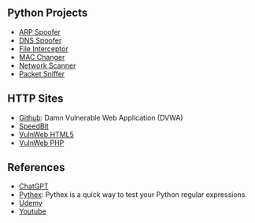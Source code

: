 ## Python Projects

* [ARP Spoofer](https://github.com/danericp/python-projects/tree/main/arp-spoofer)
* [DNS Spoofer](https://github.com/danericp/python-projects/tree/main/dns-spoofer)
* [File Interceptor](https://github.com/danericp/python-projects/tree/main/file-interceptor)
* [MAC Changer](https://github.com/danericp/python-projects/tree/main/mac-changer)
* [Network Scanner](https://github.com/danericp/python-projects/tree/main/network-scanner)
* [Packet Sniffer](https://github.com/danericp/python-projects/tree/main/packet-sniffer)

## HTTP Sites

* [Github](https://github.com/digininja/DVWA): Damn Vulnerable Web Application (DVWA)
* [SpeedBit](http://www.speedbit.com/)
* [VulnWeb HTML5](http://testhtml5.vulnweb.com/)
* [VulnWeb PHP](http://testphp.vulnweb.com/)

## References

* [ChatGPT](https://chat.openai.com/)
* [Pythex](https://pythex.org/): Pythex is a quick way to test your Python regular expressions.
* [Udemy](https://www.udemy.com/)
* [Youtube](https://www.youtube.com/)